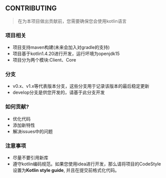 ## CONTRIBUTING

> 在为本项目做出贡献前，您需要确保您会使用kotlin语言

### 项目相关
- 项目支持maven构建(未来会加入对gradle的支持)
- 项目基于kotlin1.4.20进行开发，运行坏境为openjdk15
- 项目分为两个模块:Client、Core

### 分支
- v0.x、v1.x等代表版本分支，这些分支用于记录该版本的最后稳定更新
- develop分支是供您开发的，请基于此分支开发

### 如何贡献?
- 优化代码
- 添加新特性
- 解决issues中的问题

### 注意事项
- 尽量不要引用新库
- 遵守kotlin编码规范。如果您使用idea进行开发，那么请将项目的CodeStyle设置为**Kotlin style guide**,
并且在提交前格式化代码。
